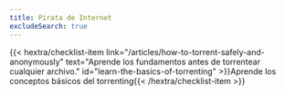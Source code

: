 ```yaml
---
title: Pirata de Internet
excludeSearch: true
---
```

{{< hextra/checklist-item link="/articles/how-to-torrent-safely-and-anonymously" text="Aprende los fundamentos antes de torrentear cualquier archivo." id="learn-the-basics-of-torrenting" >}}Aprende los conceptos básicos del torrenting{{< /hextra/checklist-item >}}